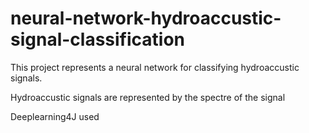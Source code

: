 # neural-network-hydroaccustic-signal-classification

This project represents a neural network for classifying hydroaccustic signals.

Hydroaccustic signals are represented by the spectre of the signal

Deeplearning4J used
